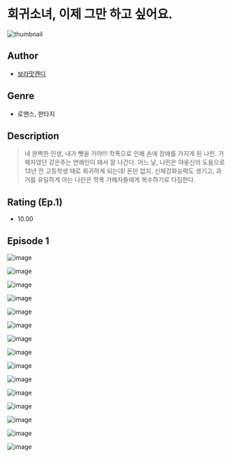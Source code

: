 # 회귀소녀, 이제 그만 하고 싶어요.
![thumbnail](https://image-comic.pstatic.net/user_contents_data/challenge_comic/2023/05/23/366750/upload_7148731275622704691_480x623.jpeg)

## Author
- [보라맛캔디](https://comic.naver.com/artistTitle?id=366750)

## Genre
- 로맨스, 판타지

## Description
> 네 완벽한 인생, 내가 뺏을 거야!!! 학폭으로 인해 손에 장애를 가지게 된 나린. 가해자였던 강은주는 연예인이 돼서 잘 나간다. 어느 날, 나린은 야옹신의 도움으로 13년 전 고등학생 때로 회귀하게 되는데! 돈만 없지. 신체강화능력도 생기고, 과거를 유일하게 아는 나린은 학폭 가해자들에게 복수하기로 다짐한다.


## Rating (Ep.1)
- 10.00

## Episode 1
![image](https://image-comic.pstatic.net/user_contents_data/challenge_comic/2023/05/23/366750/upload_3762586193433409586.jpeg)

![image](https://image-comic.pstatic.net/user_contents_data/challenge_comic/2023/05/23/366750/upload_7364851272537617208.jpeg)

![image](https://image-comic.pstatic.net/user_contents_data/challenge_comic/2023/05/23/366750/upload_3487254394345436260.jpeg)

![image](https://image-comic.pstatic.net/user_contents_data/challenge_comic/2023/05/23/366750/upload_7147547089489377123.jpeg)

![image](https://image-comic.pstatic.net/user_contents_data/challenge_comic/2023/05/23/366750/upload_3905009215800043062.jpeg)

![image](https://image-comic.pstatic.net/user_contents_data/challenge_comic/2023/05/23/366750/upload_7363778150011331634.jpeg)

![image](https://image-comic.pstatic.net/user_contents_data/challenge_comic/2023/05/23/366750/upload_7090182277903497011.jpeg)

![image](https://image-comic.pstatic.net/user_contents_data/challenge_comic/2023/05/23/366750/upload_3774351178991756083.jpeg)

![image](https://image-comic.pstatic.net/user_contents_data/challenge_comic/2023/05/23/366750/upload_3976787757286974000.jpeg)

![image](https://image-comic.pstatic.net/user_contents_data/challenge_comic/2023/05/23/366750/upload_7003999262248087601.jpeg)

![image](https://image-comic.pstatic.net/user_contents_data/challenge_comic/2023/05/23/366750/upload_7004002745497237094.jpeg)

![image](https://image-comic.pstatic.net/user_contents_data/challenge_comic/2023/05/23/366750/upload_3691037883712682039.jpeg)

![image](https://image-comic.pstatic.net/user_contents_data/challenge_comic/2023/05/23/366750/upload_7220455915188925751.jpeg)

![image](https://image-comic.pstatic.net/user_contents_data/challenge_comic/2023/05/23/366750/upload_4063991119685431858.jpeg)

![image](https://image-comic.pstatic.net/user_contents_data/challenge_comic/2023/05/23/366750/upload_7017225480922673204.jpeg)
